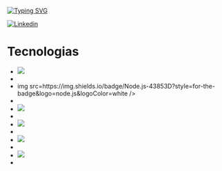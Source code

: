 [![Typing SVG](https://readme-typing-svg.herokuapp.com?color=%2336BCF7&lines=Bienvenidos+a+mi+Github)](https://git.io/typing-svg)

[![Linkedin](https://img.shields.io/badge/jonathan-ruizz-blue?style=flat&logo=Linkedin&logoColor=white)](https://www.linkedin.com/in/jonathan-ruizz/)

<h1>Tecnologias</h1>
<ul>

  <li><img src=https://img.shields.io/badge/JavaScript-F7DF1E?style=for-the-badge&logo=javascript&logoColor=black /><li/>
 <li>img src=https://img.shields.io/badge/Node.js-43853D?style=for-the-badge&logo=node.js&logoColor=white /><li/>
 <li><img src=https://img.shields.io/badge/HTML5-E34F26?style=for-the-badge&logo=html5&logoColor=white /><li/>
 <li><img src=https://img.shields.io/badge/CSS3-1572B6?style=for-the-badge&logo=css3&logoColor=white /><li/>
 <li><img src=https://img.shields.io/badge/Express.js-404D59?style=for-the-badge /><li/>
 <li><img src=https://img.shields.io/badge/React-20232A?style=for-the-badge&logo=react&logoColor=61DAFB /><li/>

<ul/>

